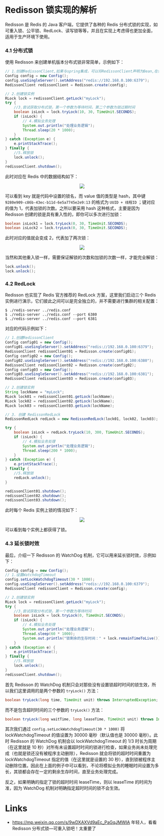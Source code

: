 # Redisson 锁实现的解析

Redisson 是 Redis 的 Java 客户端，它提供了各种的 Redis 分布式锁的实现，如可重入锁、公平锁、RedLock、读写锁等等，并且在实现上考虑得也更加全面，适用于生产环境下使用。

### 4.1 分布式锁

使用 Redisson 来创建单机版本分布式锁非常简单，示例如下：

```java
// 1.创建RedissonClient,如果与spring集成，可以将RedissonClient声明为Bean,在使用时注入即可
Config config = new Config();
config.useSingleServer().setAddress("redis://192.168.0.100:6379");
RedissonClient redissonClient = Redisson.create(config);

// 2.创建锁实例
RLock lock = redissonClient.getLock("myLock");
try {
    //3.尝试获取分布式锁，第一个参数为等待时间，第二个参数为锁过期时间
    boolean isLock = lock.tryLock(10, 30, TimeUnit.SECONDS);
    if (isLock) {
        // 4.模拟业务处理
        System.out.println("处理业务逻辑");
        Thread.sleep(20 * 1000);
    }
} catch (Exception e) {
    e.printStackTrace();
} finally {
    //5.释放锁
    lock.unlock();
}
redissonClient.shutdown();
```

此时对应在 Redis 中的数据结构如下：

<div align="center"> <img src="https://gitee.com/heibaiying/Full-Stack-Notes/raw/master/pictures/redis_分布式锁_cli1.png"/> </div>

可以看到 key 就是代码中设置的锁名，而 value 值的类型是 hash，其中键 `9280e909-c86b-43ec-b11d-6e5a7745e2e9:13` 的格式为 `UUID + 线程ID` ；键对应的值为 1，代表加锁的次数。之所以要采用 hash 这种格式，主要是因为 Redisson 创建的锁是具有重入性的，即你可以多次进行加锁：

```java
boolean isLock1 = lock.tryLock(0, 30, TimeUnit.SECONDS);
boolean isLock2 = lock.tryLock(0, 30, TimeUnit.SECONDS);
```

此时对应的值就会变成 2，代表加了两次锁：

<div align="center"> <img src="https://gitee.com/heibaiying/Full-Stack-Notes/raw/master/pictures/redis_分布式锁_cli2.png"/> </div>

当然和其他重入锁一样，需要保证解锁的次数和加锁的次数一样，才能完全解锁：

```java
lock.unlock();
lock.unlock();
```

### 4.2 RedLock

Redisson 也实现了 Redis 官方推荐的 RedLock 方案，这里我们启动三个 Redis 实例进行演示，它们彼此之间可以是完全独立的，并不需要进行集群的相关配置：

```shell
$ ./redis-server ../redis.conf
$ ./redis-server ../redis.conf --port 6380
$ ./redis-server ../redis.conf --port 6381
```

对应的代码示例如下：

```java
// 1.创建RedissonClient
Config config01 = new Config();
config01.useSingleServer().setAddress("redis://192.168.0.100:6379");
RedissonClient redissonClient01 = Redisson.create(config01);
Config config02 = new Config();
config02.useSingleServer().setAddress("redis://192.168.0.100:6380");
RedissonClient redissonClient02 = Redisson.create(config02);
Config config03 = new Config();
config03.useSingleServer().setAddress("redis://192.168.0.100:6381");
RedissonClient redissonClient03 = Redisson.create(config03);

// 2.创建锁实例
String lockName = "myLock";
RLock lock01 = redissonClient01.getLock(lockName);
RLock lock02 = redissonClient02.getLock(lockName);
RLock lock03 = redissonClient03.getLock(lockName);

// 3. 创建 RedissonRedLock
RedissonRedLock redLock = new RedissonRedLock(lock01, lock02, lock03);

try {
    boolean isLock = redLock.tryLock(10, 300, TimeUnit.SECONDS);
    if (isLock) {
        // 4.模拟业务处理
        System.out.println("处理业务逻辑");
        Thread.sleep(200 * 1000);
    }
} catch (Exception e) {
    e.printStackTrace();
} finally {
    //5.释放锁
    redLock.unlock();
}

redissonClient01.shutdown();
redissonClient02.shutdown();
redissonClient03.shutdown();
```

此时每个 Redis 实例上锁的情况如下：

<div align="center"> <img src="https://gitee.com/heibaiying/Full-Stack-Notes/raw/master/pictures/redis_分布式锁_cli3.png"/> </div>

可以看到每个实例上都获得了锁。

### 4.3 延长锁时效

最后，介绍一下 Redisson 的 WatchDog 机制，它可以用来延长锁时效，示例如下：

```java
Config config = new Config();
// 1.设置WatchdogTimeout
config.setLockWatchdogTimeout(30 * 1000);
config.useSingleServer().setAddress("redis://192.168.0.100:6379");
RedissonClient redissonClient = Redisson.create(config);

// 2.创建锁实例
RLock lock = redissonClient.getLock("myLock");
try {
    //3.尝试获取分布式锁，第一个参数为等待时间
    boolean isLock = lock.tryLock(0, TimeUnit.SECONDS);
    if (isLock) {
        // 4.模拟业务处理
        System.out.println("处理业务逻辑");
        Thread.sleep(60 * 1000);
        System.out.println("锁剩余的生存时间：" + lock.remainTimeToLive());
    }
} catch (Exception e) {
    e.printStackTrace();
} finally {
    //5.释放锁
    lock.unlock();
}
redissonClient.shutdown();
```

首先 Redisson 的 WatchDog 机制只会对那些没有设置锁超时时间的锁生效，所以我们这里调用的是两个参数的 `tryLock()` 方法：

```java
boolean tryLock(long time, TimeUnit unit) throws InterruptedException;
```

而不是包含超时时间的三个参数的 `tryLock()` 方法：

```java
boolean tryLock(long waitTime, long leaseTime, TimeUnit unit) throws InterruptedException;
```

其次我们通过 `config.setLockWatchdogTimeout(30 * 1000)` 将 lockWatchdogTimeout 的值设置为 30000 毫秒（默认值也是 30000 毫秒）。此时 Redisson 的 WatchDog 机制会以 lockWatchdogTimeout 的 1/3 时长为周期（在这里就是 10 秒）对所有未设置超时时间的锁进行检查，如果业务尚未处理完成（也就是锁还没有被程序主动删除），Redisson 就会将锁的超时时间重置为 lockWatchdogTimeout 指定的值（在这里就是设置的 30 秒），直到锁被程序主动删除位置。因此在上面的例子中可以看到，不论将模拟业务的睡眠时间设置为多长，其锁都会存在一定的剩余生存时间，直至业务处理完成。

反之，如果明确的指定了锁的超时时间 leaseTime，则以 leaseTime 的时间为准，因为 WatchDog 机制对明确指定超时时间的锁不会生效。

# Links

- https://mp.weixin.qq.com/s/9wDXAXVd9aEc_PaGqJMWIA 年轻人，看看 Redisson 分布式锁—可重入锁吧！太重要了
